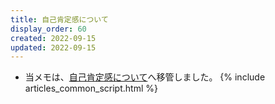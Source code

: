 ```yaml
---
title: 自己肯定感について
display_order: 60
created: 2022-09-15
updated: 2022-09-15
---
```

- 当メモは、[自己肯定感について](https://thinktwice.tech/life/attitude/self_esteem/)へ移管しました。
{% include articles_common_script.html %}
